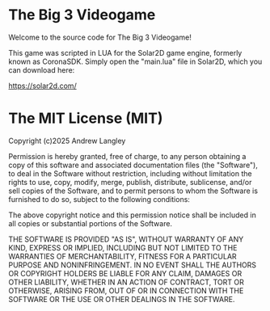 # The Big 3 Videogame

Welcome to the source code for The Big 3 Videogame!

This game was scripted in LUA for the Solar2D game engine, formerly known as CoronaSDK. Simply open the "main.lua" file in Solar2D, which you can download here:

https://solar2d.com/

# The MIT License (MIT)

Copyright (c)2025 Andrew Langley

Permission is hereby granted, free of charge, to any person obtaining a copy of this software and associated documentation files (the "Software"), to deal in the Software without restriction, including without limitation the rights to use, copy, modify, merge, publish, distribute, sublicense, and/or sell copies of the Software, and to permit persons to whom the Software is furnished to do so, subject to the following conditions:

The above copyright notice and this permission notice shall be included in all copies or substantial portions of the Software.

THE SOFTWARE IS PROVIDED "AS IS", WITHOUT WARRANTY OF ANY KIND, EXPRESS OR IMPLIED, INCLUDING BUT NOT LIMITED TO THE WARRANTIES OF MERCHANTABILITY, FITNESS FOR A PARTICULAR PURPOSE AND NONINFRINGEMENT. IN NO EVENT SHALL THE AUTHORS OR COPYRIGHT HOLDERS BE LIABLE FOR ANY CLAIM, DAMAGES OR OTHER LIABILITY, WHETHER IN AN ACTION OF CONTRACT, TORT OR OTHERWISE, ARISING FROM, OUT OF OR IN CONNECTION WITH THE SOFTWARE OR THE USE OR OTHER DEALINGS IN THE SOFTWARE.
